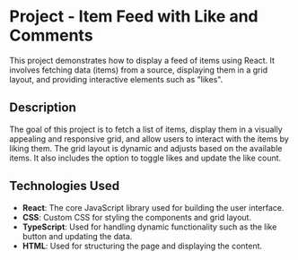 # Project - Item Feed with Like and Comments

This project demonstrates how to display a feed of items using React. It involves fetching data (items) from a source, displaying them in a grid layout, and providing interactive elements such as "likes".

## Description

The goal of this project is to fetch a list of items, display them in a visually appealing and responsive grid, and allow users to interact with the items by liking them. The grid layout is dynamic and adjusts based on the available items. It also includes the option to toggle likes and update the like count.


## Technologies Used

- **React**: The core JavaScript library used for building the user interface.
- **CSS**: Custom CSS for styling the components and grid layout.
- **TypeScript**: Used for handling dynamic functionality such as the like button and updating the data.
- **HTML**: Used for structuring the page and displaying the content.


